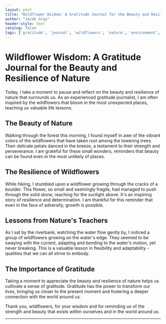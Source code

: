 ```yaml
---
layout: post
title: "Wildflower Wisdom: A Gratitude Journal for the Beauty and Resilience of Nature"
author: "Jacob Gray"
header-style: text
catalog: false
tags: ['gratitude', 'journal', 'wildflowers', 'nature', 'environment', 'resilience', 'beauty', 'adaptability', 'appreciation', 'thankfulness']
---
```


# Wildflower Wisdom: A Gratitude Journal for the Beauty and Resilience of Nature

Today, I take a moment to pause and reflect on the beauty and resilience of nature that surrounds us. As an experienced gratitude journalist, I am often inspired by the wildflowers that bloom in the most unexpected places, teaching us valuable life lessons.

## The Beauty of Nature

Walking through the forest this morning, I found myself in awe of the vibrant colors of the wildflowers that have taken root among the towering trees. Their delicate petals danced in the breeze, a testament to their strength and perseverance. I am grateful for these small wonders, reminders that beauty can be found even in the most unlikely of places.

## The Resilience of Wildflowers

While hiking, I stumbled upon a wildflower growing through the cracks of a boulder. This flower, so small and seemingly fragile, had managed to push through the solid stone, reaching for the sunlight above. It's an inspiring story of resilience and determination. I am thankful for this reminder that even in the face of adversity, growth is possible.

## Lessons from Nature's Teachers

As I sat by the riverbank, watching the water flow gently by, I noticed a group of wildflowers growing on the water's edge. They seemed to be swaying with the current, adapting and bending to the water's motion, yet never breaking. This is a valuable lesson in flexibility and adaptability - qualities that we can all strive to embody.

## The Importance of Gratitude

Taking a moment to appreciate the beauty and resilience of nature helps us cultivate a sense of gratitude. Gratitude has the power to transform our lives, bringing us closer to the present moment and fostering a deeper connection with the world around us.

Thank you, wildflowers, for your wisdom and for reminding us of the strength and beauty that exists within ourselves and in the world around us.

---